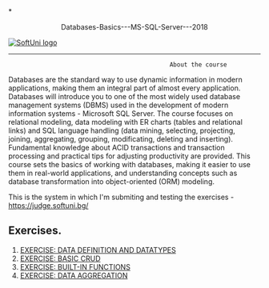 *<p align="center"> Databases-Basics---MS-SQL-Server---2018<p>
<a href="https://softuni.bg/trainings/1747/databases-basics-mssql-server-september-2017">  ![SoftUni logo][logo] <a/>

[logo]: http://innovationstarterbox.bg/wp-content/uploads/2016/05/Softuni_logo_trasparent.png "Logo Title Text 2"

---

                                                 About the course

Databases are the standard way to use dynamic information in modern applications, making them an integral part of almost every application.
Databases will introduce you to one of the most widely used database management systems (DBMS) used in the development of modern information systems - Microsoft SQL Server. The course focuses on relational modeling, data modeling with ER charts (tables and relational links) and SQL language handling (data mining, selecting, projecting, joining, aggregating, grouping, modificating, deleting and inserting). Fundamental knowledge about ACID transactions and transaction processing and practical tips for adjusting productivity are provided.
This course sets the basics of working with databases, making it easier to use them in real-world applications, and understanding concepts such as database transformation into object-oriented (ORM) modeling.

This is the system in which I'm submiting and testing the exercises - https://judge.softuni.bg/


## Exercises.
1. <a href="https://github.com/Jordan3900/Databases-Basics---MS-SQL-Server/tree/master/Data-Definition-and-Data-Types"> EXERCISE: DATA DEFINITION AND DATATYPES </a> 
2. <a href="https://github.com/Jordan3900/Databases-Basics---MS-SQL-Server/tree/master/Basic-CRUD"> EXERCISE: BASIC CRUD</a> 
3. <a href="https://github.com/Jordan3900/Databases-Basics---MS-SQL-Server/blob/master/Built-in---Function/Built-In%20Function.sql"> EXERCISE: BUILT-IN FUNCTIONS </a>
4. <a href="https://github.com/Jordan3900/Databases-Basics---MS-SQL-Server/blob/master/Data-Aggregation/Data-Aggregation.sql"> EXERCISE: DATA AGGREGATION </a>
